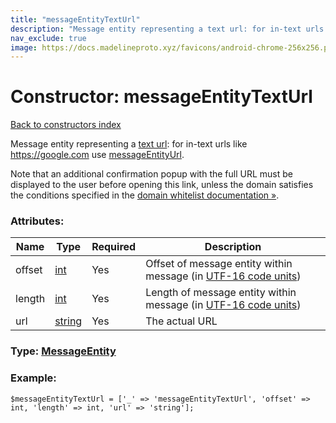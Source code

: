 ```yaml
---
title: "messageEntityTextUrl"
description: "Message entity representing a text url: for in-text urls like <https://google.com> use messageEntityUrl."
nav_exclude: true
image: https://docs.madelineproto.xyz/favicons/android-chrome-256x256.png
---
```

# Constructor: messageEntityTextUrl  
[Back to constructors index](/API_docs/constructors/index.html)



Message entity representing a [text url](https://google.com): for in-text urls like <https://google.com> use [messageEntityUrl](../constructors/messageEntityUrl.html).

Note that an additional confirmation popup with the full URL must be displayed to the user before opening this link, unless the domain satisfies the conditions specified in the [domain whitelist documentation »](https://core.telegram.org/api/config#whitelisted-domains).

### Attributes:

| Name     |    Type       | Required | Description |
|----------|---------------|----------|-------------|
|offset|[int](/API_docs/types/int.html) | Yes|Offset of message entity within message (in [UTF-16 code units](https://core.telegram.org/api/entities#entity-length))|
|length|[int](/API_docs/types/int.html) | Yes|Length of message entity within message (in [UTF-16 code units](https://core.telegram.org/api/entities#entity-length))|
|url|[string](/API_docs/types/string.html) | Yes|The actual URL|



### Type: [MessageEntity](/API_docs/types/MessageEntity.html)


### Example:

```
$messageEntityTextUrl = ['_' => 'messageEntityTextUrl', 'offset' => int, 'length' => int, 'url' => 'string'];
```  
